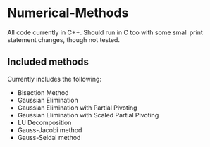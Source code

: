 # Numerical-Methods

All code currently in C++. Should run in C too with some small print statement changes, though not tested.

## Included methods

Currently includes the following:

- Bisection Method
- Gaussian Elimination
- Gaussian Elimination with Partial Pivoting
- Gaussian Elimination with Scaled Partial Pivoting
- LU Decomposition
- Gauss-Jacobi method
- Gauss-Seidal method